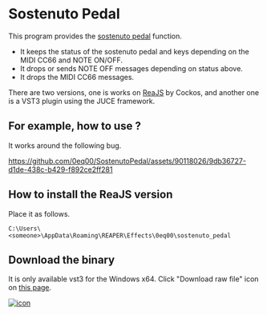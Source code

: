 # Sostenuto Pedal
This program provides the [sostenuto pedal](https://en.wikipedia.org/wiki/Piano_pedals#Sostenuto_pedal) function.
- It keeps the status of the sostenuto pedal and keys depending on the MIDI CC66 and NOTE ON/OFF.
- It drops or sends NOTE OFF messages depending on status above.
- It drops the MIDI CC66  messages.

There are two versions, one is works on [ReaJS](https://www.reaper.fm/reaplugs/ "ReaPlugs") by Cockos, and another one is a VST3 plugin using the JUCE framework.

## For example, how to use ?
It works around the following bug.

https://github.com/0eq00/SostenutoPedal/assets/90118026/9db36727-d1de-438c-b429-f892ce2ff281

## How to install the ReaJS version
Place it as follows.
```
C:\Users\<someone>\AppData\Roaming\REAPER\Effects\0eq00\sostenuto_pedal
```

## Download the binary
It is only available vst3 for the Windows x64.
Click "Download raw file" icon on [this page](https://github.com/0eq00/winx64/blob/main/SostenutoPedal.vst3).

[![icon](https://github.com/0eq00/SostenutoPedal/assets/90118026/40b1e932-d237-4e1f-82c5-8b07874872a6)](https://github.com/0eq00/winx64/blob/main/SostenutoPedal.vst3)
